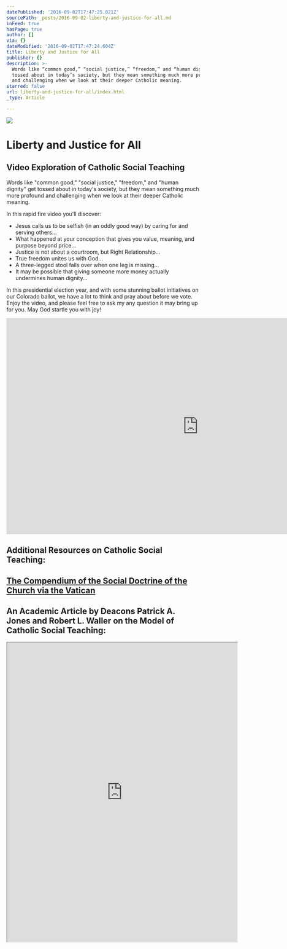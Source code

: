 ```yaml
---
datePublished: '2016-09-02T17:47:25.021Z'
sourcePath: _posts/2016-09-02-liberty-and-justice-for-all.md
inFeed: true
hasPage: true
author: []
via: {}
dateModified: '2016-09-02T17:47:24.604Z'
title: Liberty and Justice for All
publisher: {}
description: >-
  Words like “common good,” “social justice,” “freedom,” and “human dignity” get
  tossed about in today’s society, but they mean something much more profound
  and challenging when we look at their deeper Catholic meaning.
starred: false
url: liberty-and-justice-for-all/index.html
_type: Article

---
```

![](https://imgflo.herokuapp.com/graph/2b2431f8e7ba7b0/936c86f48ea6cf8b0d61ec8910e666f7/croprotate.png?cropheight=1089&cropwidth=1452&degrees=0&input=https%3A%2F%2Fthe-grid-user-content.s3-us-west-2.amazonaws.com%2Ffb9af7dd-b08b-4140-8fd1-496101d2b1d7.png&x=0&y=2)

# Liberty and Justice for All

## Video Exploration of Catholic Social Teaching

Words like "common good," "social justice," "freedom," and "human dignity" get tossed about in today's society, but they mean something much more profound and challenging when we look at their deeper Catholic meaning.

In this rapid fire video you'll discover:

* Jesus calls us to be selfish (in an oddly good way) by caring for and serving others...
* What happened at your conception that gives you value, meaning, and purpose beyond price...
* Justice is not about a courtroom, but Right Relationship...
* True freedom unites us with God...
* A three-legged stool falls over when one leg is missing...
* It may be possible that giving someone more money actually undermines human dignity...

In this presidential election year, and with some stunning ballot initiatives on our Colorado ballot, we have a lot to think and pray about before we vote. Enjoy the video, and please feel free to ask my any question it may bring up for you. May God startle you with joy!

<iframe src="https://cdn.embedly.com/widgets/media.html?src=https%3A%2F%2Fplayer.vimeo.com%2Fvideo%2F181132607&amp;url=https%3A%2F%2Fvimeo.com%2F181132607&amp;image=https%3A%2F%2Fi.vimeocdn.com%2Fvideo%2F589592735_1280.jpg&amp;key=b7d04c9b404c499eba89ee7072e1c4f7&amp;type=text%2Fhtml&amp;schema=vimeo" width="1000" height="563" scrolling="no" frameborder="0" allowfullscreen="" style=""></iframe>

## Additional Resources on Catholic Social Teaching:

## [The Compendium of the Social Doctrine of the Church via the Vatican][0]

## An Academic Article by Deacons Patrick A. Jones and Robert L. Waller on the Model of Catholic Social Teaching:

<iframe src="https://drive.google.com/viewerng/viewer?url=http%3A//catholicsocialscientists.org/cssr/Archival/2010/Jones%2520-%2520Public%2520and%2520Church%2520Affairs.pdf&amp;embedded=true" width="600" height="780" style=""></iframe>



[0]: http://www.vatican.va/roman_curia/pontifical_councils/justpeace/documents/rc_pc_justpeace_doc_20060526_compendio-dott-soc_en.html "Compendium of the Social Doctrine of the Church via the Vatican"